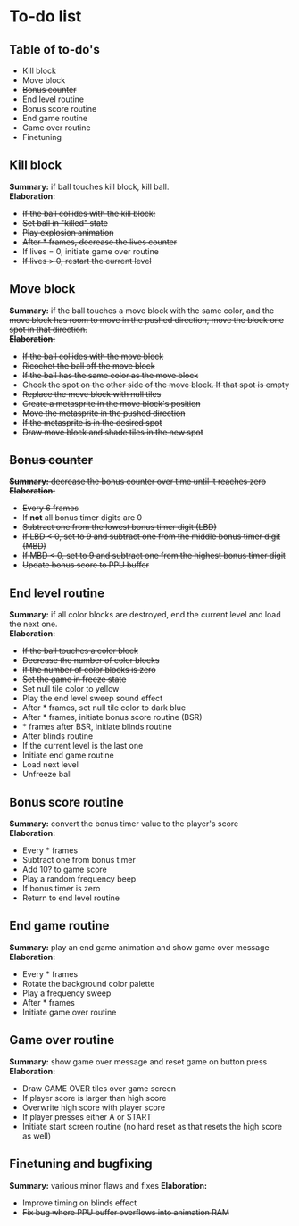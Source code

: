 # To-do list

## Table of to-do's
- Kill block
- Move block
- ~~Bonus counter~~
- End level routine
- Bonus score routine
- End game routine
- Game over routine
- Finetuning

## Kill block
**Summary:** if ball touches kill block, kill ball.  
**Elaboration:**
- ~~If the ball collides with the kill block:~~
- ~~Set ball in "killed" state~~
- ~~Play explosion animation~~
- ~~After \* frames, decrease the lives counter~~
- If lives = 0, initiate game over routine
- ~~If lives > 0, restart the current level~~

## Move block
~~**Summary:** if the ball touches a move block with the same color, and the move block has room to move in the pushed direction, move the block one spot in that direction.~~  
~~**Elaboration:**~~
- ~~If the ball collides with the move block~~
- ~~Ricochet the ball off the move block~~
- ~~If the ball has the same color as the move block~~
- ~~Check the spot on the other side of the move block. If that spot is empty~~
- ~~Replace the move block with null tiles~~
- ~~Create a metasprite in the move block's position~~
- ~~Move the metasprite in the pushed direction~~
- ~~If the metasprite is in the desired spot~~
- ~~Draw move block and shade tiles in the new spot~~

## ~~Bonus counter~~
~~**Summary:** decrease the bonus counter over time until it reaches zero~~  
~~**Elaboration:**~~
- ~~Every 6 frames~~
- ~~If **not** all bonus timer digits are 0~~
- ~~Subtract one from the lowest bonus timer digit (LBD)~~
- ~~If LBD < 0, set to 9 and subtract one from the middle bonus timer digit (MBD)~~
- ~~If MBD < 0, set to 9 and subtract one from the highest bonus timer digit~~
- ~~Update bonus score to PPU buffer~~

## End level routine
**Summary:** if all color blocks are destroyed, end the current level and load the next one.  
**Elaboration:**
- ~~If the ball touches a color block~~
- ~~Decrease the number of color blocks~~
- ~~If the number of color blocks is zero~~
- ~~Set the game in freeze state~~
- Set null tile color to yellow
- Play the end level sweep sound effect
- After \* frames, set null tile color to dark blue
- After \* frames, initiate bonus score routine (BSR)
- \* frames after BSR, initiate blinds routine
- After blinds routine
- If the current level is the last one
- Initiate end game routine
- Load next level
- Unfreeze ball

## Bonus score routine
**Summary:** convert the bonus timer value to the player's score  
**Elaboration:**
- Every \* frames
- Subtract one from bonus timer
- Add 10? to game score
- Play a random frequency beep
- If bonus timer is zero
- Return to end level routine

## End game routine
**Summary:** play an end game animation and show game over message  
**Elaboration:**
- Every \* frames
- Rotate the background color palette
- Play a frequency sweep
- After \* frames
- Initiate game over routine

## Game over routine
**Summary:** show game over message and reset game on button press  
**Elaboration:**
- Draw GAME OVER tiles over game screen
- If player score is larger than high score
- Overwrite high score with player score
- If player presses either A or START
- Initiate start screen routine (no hard reset as that resets the high score as well)

## Finetuning and bugfixing
**Summary:** various minor flaws and fixes
**Elaboration:**
- Improve timing on blinds effect
- ~~Fix bug where PPU buffer overflows into animation RAM~~
